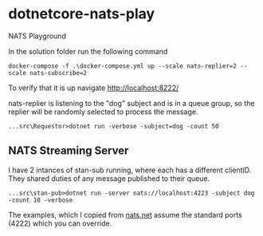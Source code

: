 # dotnetcore-nats-play
NATS Playground

In the solution folder run the following command
```
docker-compose -f .\docker-compose.yml up --scale nats-replier=2 --scale nats-subscribe=2  
```
To verify that it is up navigate [http://localhost:8222/](http://localhost:8222/)  

nats-replier is listening to the "dog" subject and is in a queue group, so the replier will be randomly selected to process the message.

```
...src\Requestor>dotnet run -verbose -subject=dog -count 50
```

## NATS Streaming Server
I have 2 intances of stan-sub running, where each has a different clientID.  They shared duties of any message published to their queue.

```
...src\stan-pub>dotnet run -server nats://localhost:4223 -subject dog -count 10 -verbose
```




The examples, which I copied from [nats.net](https://github.com/nats-io/nats.net) assume the standard ports (4222) which you can override.  

